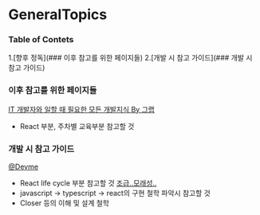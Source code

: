 # GeneralTopics
### Table of Contets
1.[향후 정독](### 이후 참고를 위한 페이지들)
2.[개발 시 참고 가이드](### 개발 시 참고 가이드) 




### 이후 참고를 위한 페이지들
[IT 개발자와 일할 때 필요한 모든 개발지식 By 그랩](https://www.grabbing.me/IT-A-to-Z-By-1e1fbc981b7c4c03ac44943085ac8304)
- React 부분, 주차별 교육부분 참고할 것




### 개발 시 참고 가이드
[@Devme](https://recoderr.tistory.com/48?category=917407) 
- React life cycle 부분 참고할 것
[조급..모래성..](https://taesan94.tistory.com/178?category=424721)
- javascript -> typescript -> react의 구현 철학 파악시 참고할 것
- Closer 등의 이해 및 설계 철학
